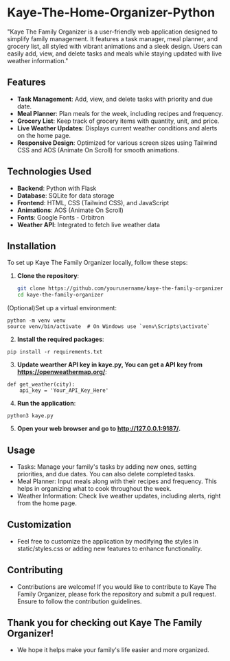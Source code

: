 # Kaye-The-Home-Organizer-Python
"Kaye The Family Organizer is a user-friendly web application designed to simplify family management. It features a task manager, meal planner, and grocery list, all styled with vibrant animations and a sleek design. Users can easily add, view, and delete tasks and meals while staying updated with live weather information."

## Features

- **Task Management**: Add, view, and delete tasks with priority and due date.
- **Meal Planner**: Plan meals for the week, including recipes and frequency.
- **Grocery List**: Keep track of grocery items with quantity, unit, and price.
- **Live Weather Updates**: Displays current weather conditions and alerts on the home page.
- **Responsive Design**: Optimized for various screen sizes using Tailwind CSS and AOS (Animate On Scroll) for smooth animations.

## Technologies Used

- **Backend**: Python with Flask
- **Database**: SQLite for data storage
- **Frontend**: HTML, CSS (Tailwind CSS), and JavaScript
- **Animations**: AOS (Animate On Scroll)
- **Fonts**: Google Fonts - Orbitron
- **Weather API**: Integrated to fetch live weather data

## Installation

To set up Kaye The Family Organizer locally, follow these steps:

1. **Clone the repository**:
   ```bash
   git clone https://github.com/yourusername/kaye-the-family-organizer.git
   cd kaye-the-family-organizer
(Optional)Set up a virtual environment:
 ```
python -m venv venv
source venv/bin/activate  # On Windows use `venv\Scripts\activate`
 ```
2. **Install the required packages**:
 ```
pip install -r requirements.txt
 ```
3. **Update wearther API key in kaye.py, You can get a API key from https://openweathermap.org/**:
```
def get_weather(city):
    api_key = 'Your_API_Key_Here'
```
4. **Run the application**:

 ```
python3 kaye.py
 ```
5. **Open your web browser and go to http://127.0.0.1:9187/.**

## Usage
- Tasks: Manage your family's tasks by adding new ones, setting priorities, and due dates. You can also delete completed tasks.
- Meal Planner: Input meals along with their recipes and frequency. This helps in organizing what to cook throughout the week.
- Weather Information: Check live weather updates, including alerts, right from the home page.

## Customization
- Feel free to customize the application by modifying the styles in static/styles.css or adding new features to enhance functionality.

## Contributing
- Contributions are welcome! If you would like to contribute to Kaye The Family Organizer, please fork the repository and submit a pull request. Ensure to follow the contribution guidelines.


## Thank you for checking out Kaye The Family Organizer! 
- We hope it helps make your family's life easier and more organized.





